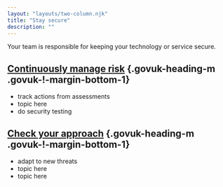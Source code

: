 ```yaml
---
layout: "layouts/two-column.njk"
title: "Stay secure"
description: ""
---
```


Your team is responsible for keeping your technology or service secure. 

## [Continuously manage risk](/secure-by-design/continuously-manage-risk ) {.govuk-heading-m .govuk-!-margin-bottom-1}

- track actions from assessments
- topic here
- do security testing

## [Check your approach](/service-assessments/get-a-service-assessment) {.govuk-heading-m .govuk-!-margin-bottom-1}

- adapt to new threats
- topic here
- topic here
